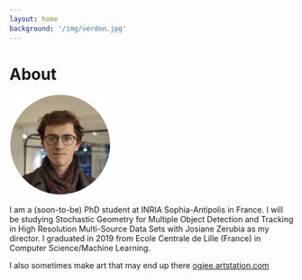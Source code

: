 ```yaml
---
layout: home
background: '/img/verdon.jpg'
---
```


About
====================

<img src="img/me.png" alt="drawing" width="180px"/>

I am a (soon-to-be) PhD student at INRIA Sophia-Antipolis in France. I will be studying Stochastic Geometry for Multiple Object Detection and Tracking in High Resolution Multi-Source Data Sets with Josiane Zerubia as my director. I graduated in 2019 from Ecole Centrale de Lille (France) in Computer Science/Machine Learning.

I also sometimes make art that may end up there [ogjee.artstation.com](https://ogjee.artstation.com)